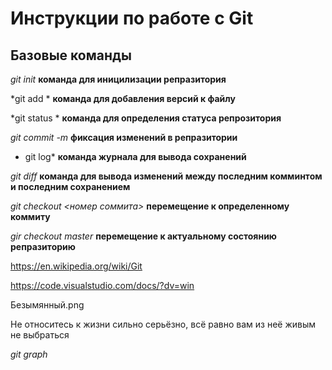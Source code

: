 # Инструкции по работе с Git

## Базовые команды

*git init* **команда для иницилизации репразитория**

*git add * **команда для добавления версий к файлу**

*git status * **команда для определения статуса репрозитория**

*git commit -m <messag>* **фиксация изменений в репразитории**

* git log* **команда журнала для вывода сохранений**

*git diff* **команда для вывода изменений между последним комминтом и последним сохранением** 

*git checkout <номер соммита>* **перемещение к определенному коммиту**

*gir checkout master* **перемещение к актуальному состоянию репразиторию**

https://en.wikipedia.org/wiki/Git

https://code.visualstudio.com/docs/?dv=win

Безымянный.png

Не относитесь к жизни сильно серьёзно, всё равно вам из неё живым не выбраться

*git graph* 